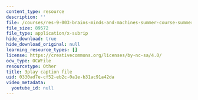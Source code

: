```yaml
---
content_type: resource
description: ''
file: /courses/res-9-003-brains-minds-and-machines-summer-course-summer-2015/0330ad7ecf52eb2c0a1eb31ac91a42da_TjrRSOHQACw.srt
file_size: 89572
file_type: application/x-subrip
hide_download: true
hide_download_original: null
learning_resource_types: []
license: https://creativecommons.org/licenses/by-nc-sa/4.0/
ocw_type: OCWFile
resourcetype: Other
title: 3play caption file
uid: 0330ad7e-cf52-eb2c-0a1e-b31ac91a42da
video_metadata:
  youtube_id: null
---
```

